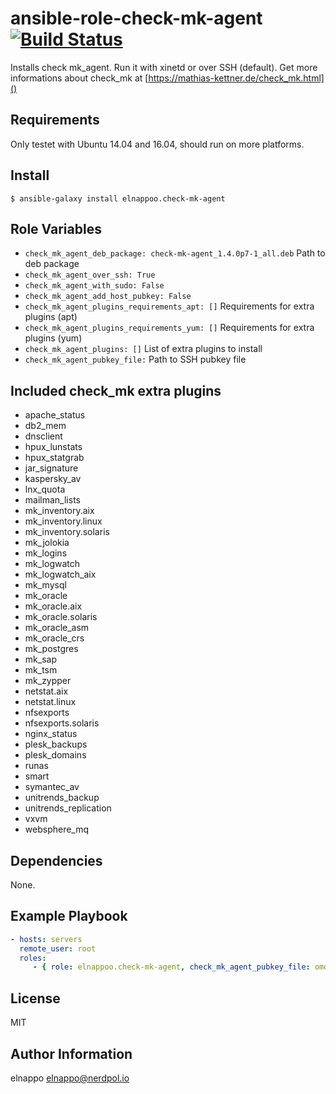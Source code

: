 # ansible-role-check-mk-agent [![Build Status](https://travis-ci.org/elnappo/ansible-role-check-mk-agent.svg?branch=master)](https://travis-ci.org/elnappo/ansible-role-check-mk-agent)
Installs check mk\_agent. Run it with xinetd or over SSH (default). Get more informations about check\_mk at [https://mathias-kettner.de/check_mk.html]()

## Requirements
Only testet with Ubuntu 14.04 and 16.04, should run on more platforms.

## Install
    $ ansible-galaxy install elnappoo.check-mk-agent

## Role Variables
* `check_mk_agent_deb_package: check-mk-agent_1.4.0p7-1_all.deb` Path to deb package
* `check_mk_agent_over_ssh: True`
* `check_mk_agent_with_sudo: False`
* `check_mk_agent_add_host_pubkey: False`
* `check_mk_agent_plugins_requirements_apt: []` Requirements for extra plugins (apt)
* `check_mk_agent_plugins_requirements_yum: []` Requirements for extra plugins (yum)
* `check_mk_agent_plugins: []` List of extra plugins to install
* `check_mk_agent_pubkey_file:` Path to SSH pubkey file

## Included check_mk extra plugins
* apache\_status
* db2\_mem
* dnsclient
* hpux\_lunstats
* hpux\_statgrab
* jar\_signature
* kaspersky\_av
* lnx\_quota
* mailman\_lists
* mk\_inventory.aix
* mk\_inventory.linux
* mk\_inventory.solaris
* mk\_jolokia
* mk\_logins
* mk\_logwatch
* mk\_logwatch\_aix
* mk\_mysql
* mk\_oracle
* mk\_oracle.aix
* mk\_oracle.solaris
* mk\_oracle\_asm
* mk\_oracle\_crs
* mk\_postgres
* mk\_sap
* mk\_tsm
* mk\_zypper
* netstat.aix
* netstat.linux
* nfsexports
* nfsexports.solaris
* nginx\_status
* plesk\_backups
* plesk\_domains
* runas
* smart
* symantec\_av
* unitrends\_backup
* unitrends\_replication
* vxvm
* websphere\_mq

## Dependencies
None.

## Example Playbook

```yaml
- hosts: servers
  remote_user: root
  roles:
     - { role: elnappoo.check-mk-agent, check_mk_agent_pubkey_file: omd_rsa.pub }
```

## License

MIT

## Author Information

elnappo <elnappo@nerdpol.io>

